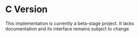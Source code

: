 
# C Version

This implementation is currently a beta-stage project. It lacks documentation and its interface remains subject to change.
